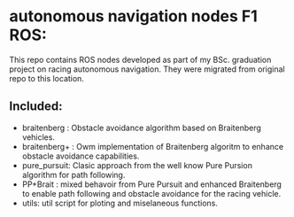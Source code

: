 # autonomous navigation nodes F1 ROS:
This repo contains ROS nodes developed as part of my BSc. graduation project on racing autonomous navigation. They were migrated from original repo to this location.

## Included:
 -  braitenberg : Obstacle avoidance algorithm based on Braitenberg vehicles.
 -  braitenberg+ : Owm implementation of Braitenberg algoritm to enhance obstacle avoidance capabilities.
 -  pure_pursuit: Clasic approach from the well know Pure Pursion algorithm for path following.
 -  PP+Brait : mixed behavoir from Pure Pursuit and enhanced Braitenberg to enable path following and obstacle avoidance for the racing vehicle.
 -  utils: util script for ploting and miselaneous functions.
